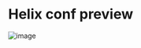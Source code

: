 # Helix conf preview
![image](https://github.com/user-attachments/assets/61291cf7-d272-40f2-8dcc-1fd4c851aa60)

